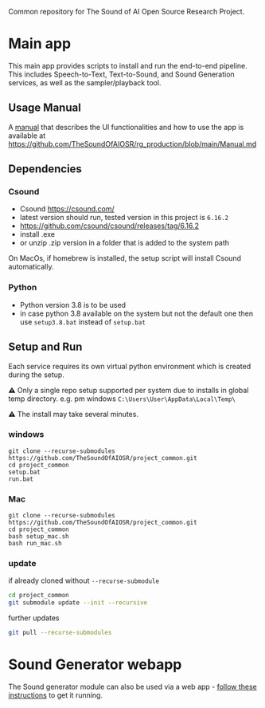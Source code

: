 Common repository for The Sound of AI Open Source Research Project.

# Main app
This main app provides scripts to install and run the end-to-end pipeline. This includes Speech-to-Text, Text-to-Sound, and Sound Generation services, as well as the sampler/playback tool.

## Usage Manual
A [manual](https://github.com/TheSoundOfAIOSR/rg_production/blob/main/Manual.md) that describes the UI functionalities and how to use the app is available at https://github.com/TheSoundOfAIOSR/rg_production/blob/main/Manual.md

## Dependencies
### Csound
* Csound https://csound.com/
* latest version should run, tested version in this project is `6.16.2`
* https://github.com/csound/csound/releases/tag/6.16.2
* install .exe 
* or unzip .zip version in a folder that is added to the system path

On MacOs, if homebrew is installed, the setup script will install Csound automatically.

### Python
* Python version 3.8 is to be used
* in case python 3.8 available on the system but not the default one then use `setup3.8.bat` instead of `setup.bat`

## Setup and Run
Each service requires its own virtual python environment which is created during the setup. 

⚠️ Only a single repo setup supported per system due to installs in global temp directory. e.g. pm windows `C:\Users\User\AppData\Local\Temp\`

⚠️ The install may take several minutes.

### windows
```
git clone --recurse-submodules https://github.com/TheSoundOfAIOSR/project_common.git
cd project_common
setup.bat
run.bat
```

### Mac
```
git clone --recurse-submodules https://github.com/TheSoundOfAIOSR/project_common.git
cd project_common
bash setup_mac.sh
bash run_mac.sh
```

### update

if already cloned without `--recurse-submodule`
```bash
cd project_common
git submodule update --init --recursive
```
further updates
```bash
git pull --recurse-submodules
```

# Sound Generator webapp
The Sound generator module can also be used via a web app - [follow these instructions](https://github.com/TheSoundOfAIOSR/rg_sound_generation/blob/main/SOUND_GENERATOR.md) to get it running.
